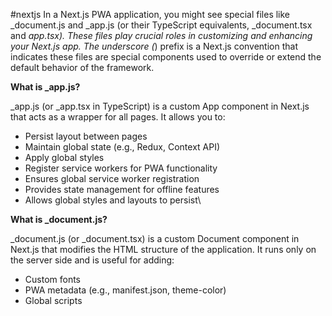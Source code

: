 #nextjs 
In a Next.js PWA application, you might see special files like _document.js and _app.js (or their TypeScript equivalents, _document.tsx and _app.tsx). These files play crucial roles in customizing and enhancing your Next.js app. The underscore (_) prefix is a Next.js convention that indicates these files are special components used to override or extend the default behavior of the framework.



**What is _app.js?**

_app.js (or _app.tsx in TypeScript) is a custom App component in Next.js that acts as a wrapper for all pages. It allows you to:

* Persist layout between pages
* Maintain global state (e.g., Redux, Context API)
* Apply global styles
* Register service workers for PWA functionality
* Ensures global service worker registration
* Provides state management for offline features
* Allows global styles and layouts to persist\

**What is _document.js?**

_document.js (or _document.tsx) is a custom Document component in Next.js that modifies the HTML structure of the application. It runs only on the server side and is useful for adding:

* Custom fonts
* PWA metadata (e.g., manifest.json, theme-color)
* Global scripts